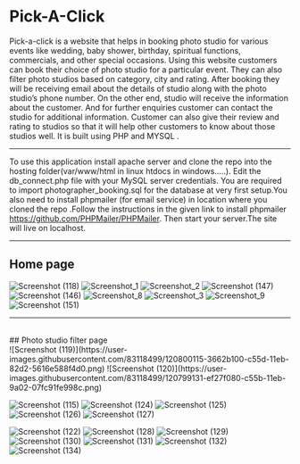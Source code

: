 
# Pick-A-Click
Pick-a-click is a website that helps in booking photo studio for various events like wedding, baby shower, birthday, spiritual functions, commercials, and other special occasions. Using this website customers can book their choice of photo studio for a particular event. They can also filter photo studios based on category, city and rating. After booking they will be receiving email about the details of studio along with the  photo studio’s phone number. On the other end, studio will receive the information about the customer. And for further enquiries customer can contact the studio for additional information. Customer can also give their review and rating to studios so that it will help other customers to know about those studios well.    It is built using PHP and MYSQL .

_________________________________________________________________________________________________________________________________________________________________________


To use this application install apache server and clone the repo into the hosting folder(var/www/html in linux htdocs in windows.....). Edit the db_connect.php file with your MySQL server credentials. You are required to import photographer_booking.sql  for the database at very first setup.You also need to install phpmailer (for email service) in location where you cloned the repo .Follow the instructions in the given link to install phpmailer https://github.com/PHPMailer/PHPMailer. Then start your server.The site will live on localhost.

__________________________________________________________________________________________________________________________________________________________________________


## Home page   

![Screenshot (118)](https://user-images.githubusercontent.com/83118499/120799542-7ecd9f00-c55c-11eb-956f-fff89537b6a6.png)
![Screenshot_1](https://user-images.githubusercontent.com/83118499/122635431-8a46cb80-d101-11eb-8459-3eb0283276a8.png)
![Screenshot_2](https://user-images.githubusercontent.com/83118499/122635456-a9455d80-d101-11eb-9bcb-9d4060831475.png)
![Screenshot (147)](https://user-images.githubusercontent.com/83118499/122635399-5a97c380-d101-11eb-8731-bc2845a99cf9.png)
![Screenshot (146)](https://user-images.githubusercontent.com/83118499/122635406-62576800-d101-11eb-9757-f6fb69c90057.png)
![Screenshot_8](https://user-images.githubusercontent.com/83118499/122635755-4785f300-d103-11eb-866e-dfee18b650c3.png)
![Screenshot_3](https://user-images.githubusercontent.com/83118499/122633717-99288080-d0f7-11eb-8f40-7b7d2d8349eb.png)
![Screenshot_9](https://user-images.githubusercontent.com/83118499/122635992-823c5b00-d104-11eb-94e6-c4eeffdda2c4.png)
![Screenshot (151)](https://user-images.githubusercontent.com/83118499/122636060-d5161280-d104-11eb-9a18-d7524e474c8d.png)



____________________________________________________________________________________________________________________________________________________
<br/>
## Photo studio filter page
<br/>
![Screenshot (119)](https://user-images.githubusercontent.com/83118499/120800115-3662b100-c55d-11eb-82d2-5616e588f4d0.png)
![Screenshot (120)](https://user-images.githubusercontent.com/83118499/120799131-ef27f080-c55b-11eb-9a02-07fc91fe998c.png)



![Screenshot (115)](https://user-images.githubusercontent.com/83118499/120800133-3cf12880-c55d-11eb-8d72-75fe3fc9ab0d.png)
![Screenshot (124)](https://user-images.githubusercontent.com/83118499/120800173-467a9080-c55d-11eb-9df8-b15eb4e49bdd.png)
![Screenshot (125)](https://user-images.githubusercontent.com/83118499/120800196-4c707180-c55d-11eb-9446-387e0c301ec9.png)
![Screenshot (126)](https://user-images.githubusercontent.com/83118499/120801635-09af9900-c55f-11eb-8a99-ef70ba5b5f4f.png)
![Screenshot (127)](https://user-images.githubusercontent.com/83118499/120801619-04524e80-c55f-11eb-802e-1bb6d1cd3607.png)

![Screenshot (122)](https://user-images.githubusercontent.com/83118499/120801737-2d72df00-c55f-11eb-8aec-95a7ac815c30.png)
![Screenshot (128)](https://user-images.githubusercontent.com/83118499/120801750-31066600-c55f-11eb-98b1-932c4c8b9d3e.png)
![Screenshot (129)](https://user-images.githubusercontent.com/83118499/120801754-32379300-c55f-11eb-88be-0b95fe13da47.png)
![Screenshot (130)](https://user-images.githubusercontent.com/83118499/120801759-32d02980-c55f-11eb-858c-795bbbf7d303.png)
![Screenshot (131)](https://user-images.githubusercontent.com/83118499/120801763-34015680-c55f-11eb-88ad-b9630ea846fa.png)
![Screenshot (132)](https://user-images.githubusercontent.com/83118499/120801808-48455380-c55f-11eb-92dd-8f25c34f7d01.png)
![Screenshot (134)](https://user-images.githubusercontent.com/83118499/120802513-23051500-c560-11eb-8e30-a991dfc497ff.png)



